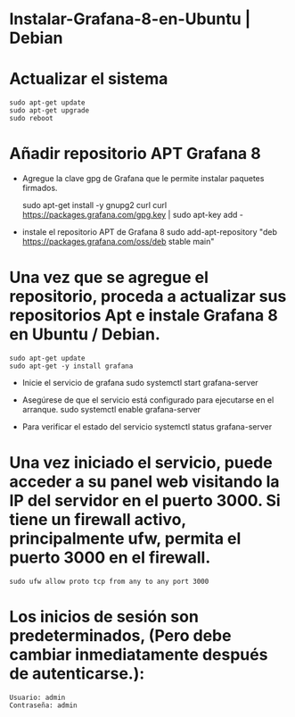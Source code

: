 # Instalar-Grafana-8-en-Ubuntu | Debian


# Actualizar el sistema
    sudo apt-get update
    sudo apt-get upgrade
    sudo reboot
    
# Añadir repositorio APT Grafana 8
- Agregue la clave gpg de Grafana que le permite instalar paquetes firmados.

    sudo apt-get install -y gnupg2 curl
    curl https://packages.grafana.com/gpg.key | sudo apt-key add -
    
- instale el repositorio APT de Grafana 8
    sudo add-apt-repository "deb https://packages.grafana.com/oss/deb stable main"

# Una vez que se agregue el repositorio, proceda a actualizar sus repositorios Apt e instale Grafana 8 en Ubuntu / Debian.
    sudo apt-get update
    sudo apt-get -y install grafana
    
- Inicie el servicio de grafana
    sudo systemctl start grafana-server

- Asegúrese de que el servicio está configurado para ejecutarse en el arranque.
    sudo systemctl enable grafana-server

- Para verificar el estado del servicio
    systemctl status grafana-server
    
# Una vez iniciado el servicio, puede acceder a su panel web visitando la IP del servidor en el puerto 3000. Si tiene un firewall activo, principalmente ufw, permita el puerto 3000 en el firewall.
    sudo ufw allow proto tcp from any to any port 3000

# Los inicios de sesión son predeterminados, (Pero debe cambiar inmediatamente después de autenticarse.):

    Usuario: admin
    Contraseña: admin

